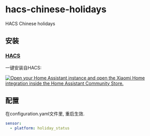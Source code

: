 # hacs-chinese-holidays
HACS Chinese holidays

## 安装

### [HACS](https://hacs.xyz/)

一键安装自HACS:

[![Open your Home Assistant instance and open the Xiaomi Home integration inside the Home Assistant Community Store.](https://my.home-assistant.io/badges/hacs_repository.svg)](https://my.home-assistant.io/redirect/hacs_repository/?owner=jamebal&repository=hacs-chinese-holidays&category=integration)


## 配置

在configuration.yaml文件里, 重启生效.

```yaml
sensor:
  - platform: holiday_status
```